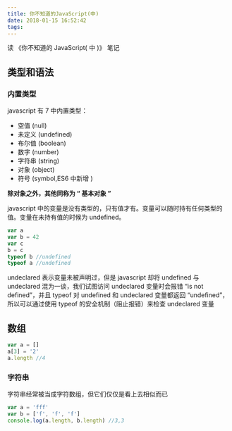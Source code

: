 ```yaml
---
title: 你不知道的JavaScript(中)
date: 2018-01-15 16:52:42
tags:
---
```


读 《你不知道的 JavaScript( 中 )》 笔记

<!--more-->

## 类型和语法

### 内置类型

javascript 有 7 中内置类型：

* 空值 (null)
* 未定义 (undefined)
* 布尔值 (boolean)
* 数字 (number)
* 字符串 (string)
* 对象 (object)
* 符号 (symbol,ES6 中新增 )

**除对象之外，其他同称为 “ 基本对象 ”**

javascript 中的变量是没有类型的，只有值才有。变量可以随时持有任何类型的值。变量在未持有值的时候为 undefined。

```javascript
var a
var b = 42
var c
b = c
typeof b //undefined
typeof a //undefined
```

undeclared 表示变量未被声明过，但是 javascript 却将 undefined 与 undeclared 混为一谈，我们试图访问 undeclared 变量时会报错 “is not defined”，并且 typeof 对 undefined 和 undeclared 变量都返回 “undefined”，所以可以通过使用 typeof 的安全机制（阻止报错）来检查 undeclared 变量

## 数组

```javascript
var a = []
a[3] = '2'
a.length //4
```

### 字符串

字符串经常被当成字符数组，但它们仅仅是看上去相似而已

```javascript
var a = 'fff'
var b = ['f', 'f', 'f']
console.log(a.length, b.length) //3,3
```

